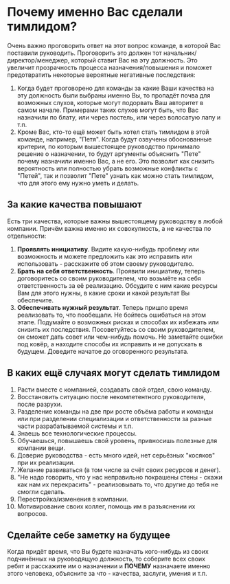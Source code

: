 # Почему именно Вас сделали тимлидом?
Очень важно проговорить ответ на этот вопрос команде, в которой Вас поставили руководить. Проговорить это должен тот начальник/директор/менеджер, который ставит Вас на эту должность. Это увеличит прозрачность процесса назначения/повышения и поможет предотвратить некоторые вероятные негативные последствия:

1. Когда будет проговорено для команды за какие Ваши качества на эту должность были выбраны именно Вы, то пропадёт почва для возможных слухов, которые могут подорвать Ваш авторитет в самом начале. Примерами таких слухов могут быть, что Вас назначили по блату, или через постель, или через волосатую лапу и т.п.
2. Кроме Вас, кто-то ещё может быть хотел стать тимлидом в этой команде, например, "Петя". Когда будут озвучены обоснованные критерии, по которым вышестоящее руководство принимало решение о назначении, то будут аргументы объяснить "Пете" почему назначили именно Вас, а не его. Это позволит как снизить вероятность или полностью убрать возможные конфликты с "Петей", так и позволит "Пете" узнать как можно стать тимлидом, что для этого ему нужно уметь и делать.

## За какие качества повышают
Есть три качества, которые важны вышестоящему руководству в любой компании. Причём важна именно их совокупность, а не качества по отдельности:

1. **Проявлять инициативу**. Видите какую-нибудь проблему или возможность и можете предложить как это исправить или использовать - расскажите об этом своему руководителю.
2. **Брать на себя ответственность**. Проявили инициативу, теперь договоритесь со своим руководителем, что возьмёте на себя ответственность за её реализацию. Обсудите с ним какие ресурсы Вам для этого нужны, в какие сроки и какой результат Вы обеспечите.
3. **Обеспечивать нужный результат**. Теперь пришло время реализовать то, что пообещали. Не бойтесь ошибаться на этом этапе. Подумайте о возможных рисках и способах их избежать или снизить их последствия. Посоветуйтесь со своим руководителем, он сможет дать совет или чем-нибудь помочь. Не заметайте ошибки под ковёр, а находите способы их исправить и не допускать в будущем. Доведите начатое до оговоренного результата.

## В каких ещё случаях могут сделать тимлидом
1. Расти вместе с компанией, создавать свой отдел, свою команду.
2. Восстановить ситуацию после некомпетентного руководителя, после разрухи.
3. Разделение команды на две при росте объёма работы и команды или при разделении специализации и ответственности за разные части разрабатываемой системы и т.п.
4. Знаешь все технологические процессы.
5. Обучаешься, повышаешь свой уровень, привносишь полезные для компании вещи.
6. Доверие руководства - есть много идей, нет серьёзных "косяков" при их реализации.
7. Желание развиваться (в том числе за счёт своих ресурсов и денег).
8. "Не надо говорить, что у нас неправильно покрашены стены - скажи как нам их перекрасить" - реализовывать то, что другие до тебя не смогли сделать.
9. Перестройка/изменения в компании.
10. Мотивирование своих коллег, помощь им в разъяснении их вопросов.

## Сделайте себе заметку на будущее
Когда придёт время, что Вы будете назначать кого-нибудь из своих подчинённых на руководящую должность, то соберите всех своих ребят и расскажите им о назначении и **ПОЧЕМУ** назначаете именно этого человека, объясните за что - качества, заслуги, умения и т.п.